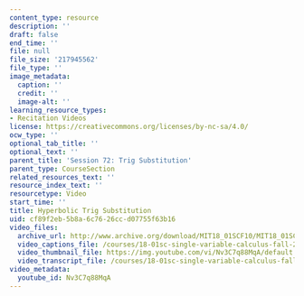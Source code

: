 ```yaml
---
content_type: resource
description: ''
draft: false
end_time: ''
file: null
file_size: '217945562'
file_type: ''
image_metadata:
  caption: ''
  credit: ''
  image-alt: ''
learning_resource_types:
- Recitation Videos
license: https://creativecommons.org/licenses/by-nc-sa/4.0/
ocw_type: ''
optional_tab_title: ''
optional_text: ''
parent_title: 'Session 72: Trig Substitution'
parent_type: CourseSection
related_resources_text: ''
resource_index_text: ''
resourcetype: Video
start_time: ''
title: Hyperbolic Trig Substitution
uid: cf89f2eb-5b8a-6c76-26cc-d07755f63b16
video_files:
  archive_url: http://www.archive.org/download/MIT18_01SCF10/MIT18_01SCF10Rec_53_300k.mp4
  video_captions_file: /courses/18-01sc-single-variable-calculus-fall-2010/904315984ec054b5b1a7267b1ca377f6_Nv3C7q88MqA.vtt
  video_thumbnail_file: https://img.youtube.com/vi/Nv3C7q88MqA/default.jpg
  video_transcript_file: /courses/18-01sc-single-variable-calculus-fall-2010/e48836bbd9b9e752abf7696e3653d016_Nv3C7q88MqA.pdf
video_metadata:
  youtube_id: Nv3C7q88MqA
---
```

